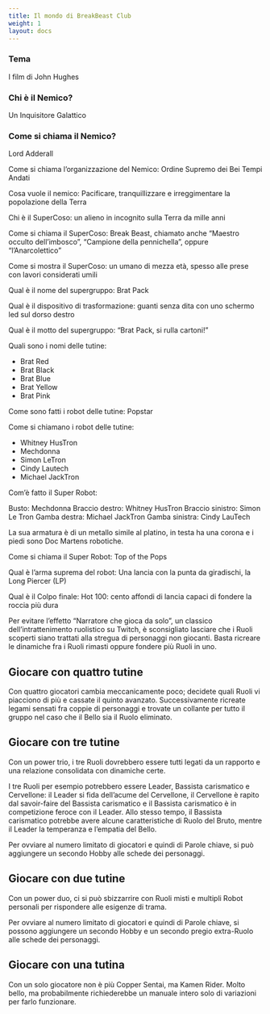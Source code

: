 ```yaml
---
title: Il mondo di BreakBeast Club
weight: 1
layout: docs
---
```


### Tema 
I film di John Hughes

### Chi è il Nemico? 
Un Inquisitore Galattico

### Come si chiama il Nemico?
Lord Adderall

Come si chiama l’organizzazione del Nemico: Ordine Supremo dei Bei Tempi Andati

Cosa vuole il nemico: Pacificare, tranquillizzare e irreggimentare la popolazione della Terra

Chi è il SuperCoso: un alieno in incognito sulla Terra da mille anni

Come si chiama il SuperCoso: Break Beast, chiamato anche “Maestro occulto dell’imbosco”, “Campione della pennichella”, oppure “l’Anarcolettico”

Come si mostra il SuperCoso: un umano di mezza età, spesso alle prese con lavori considerati umili

Qual è il nome del supergruppo: Brat Pack

Qual è il dispositivo di trasformazione: guanti senza dita con uno schermo led sul dorso destro

Qual è il motto del supergruppo: “Brat Pack, si rulla cartoni!”

Quali sono i nomi delle tutine: 

- Brat Red
- Brat Black
- Brat Blue
- Brat Yellow
- Brat Pink

Come sono fatti i robot delle tutine: Popstar

Come si chiamano i robot delle tutine:

- Whitney HusTron
- Mechdonna
- Simon LeTron
- Cindy Lautech
- Michael JackTron

Com’è fatto il Super Robot:

Busto:  Mechdonna
Braccio destro: Whitney HusTron
Braccio sinistro: Simon Le Tron
Gamba destra: Michael JackTron
Gamba sinistra: Cindy LauTech

La sua armatura è di un metallo simile al platino, in testa ha una corona e i piedi sono Doc Martens robotiche.

Come si chiama il Super Robot: Top of the Pops

Qual è l’arma suprema del robot: Una lancia con la punta da giradischi, la Long Piercer (LP)

Qual è il Colpo finale: Hot 100: cento affondi di lancia capaci di fondere la roccia più dura


Per evitare l’effetto “Narratore che gioca da solo”, un classico dell’intrattenimento ruolistico su Twitch, è sconsigliato lasciare che i Ruoli scoperti siano trattati alla stregua di personaggi non giocanti.
Basta ricreare le dinamiche fra i Ruoli rimasti oppure fondere più Ruoli in uno.


## Giocare con quattro tutine

Con quattro giocatori cambia meccanicamente poco; decidete quali Ruoli vi piacciono di più e cassate il quinto avanzato. Successivamente ricreate legami sensati fra coppie di personaggi e trovate un collante per tutto il gruppo nel caso che il Bello sia il Ruolo eliminato.


## Giocare con tre tutine

Con un power trio, i tre Ruoli dovrebbero essere tutti legati da un rapporto e una relazione consolidata con dinamiche certe. 

I tre Ruoli per esempio potrebbero essere Leader, Bassista carismatico e Cervellone: il Leader si fida dell’acume del Cervellone, il Cervellone è rapito dal savoir-faire del Bassista carismatico e il Bassista carismatico è in competizione feroce con il Leader. Allo stesso tempo, il Bassista carismatico potrebbe avere alcune caratteristiche di Ruolo del Bruto, mentre il Leader la temperanza e l’empatia del Bello.

Per ovviare al numero limitato di giocatori e quindi di Parole chiave, si può aggiungere un secondo Hobby alle schede dei personaggi.


## Giocare con due tutine 

Con un power duo, ci si può sbizzarrire con Ruoli misti e multipli Robot personali per rispondere alle esigenze di trama. 

Per ovviare al numero limitato di giocatori e quindi di Parole chiave, si possono aggiungere un secondo Hobby e un secondo pregio extra-Ruolo alle schede dei personaggi. 


## Giocare con una tutina

Con un solo giocatore non è più Copper Sentai, ma Kamen Rider. Molto bello, ma probabilmente richiederebbe un manuale intero solo di variazioni per farlo funzionare. 
